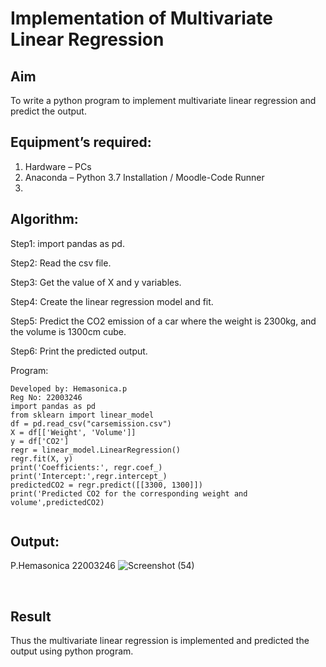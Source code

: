 # Implementation of Multivariate Linear Regression
## Aim
To write a python program to implement multivariate linear regression and predict the output.

## Equipment’s required:
1.	Hardware – PCs
2.	Anaconda – Python 3.7 Installation / Moodle-Code Runner
3.	
## Algorithm:

Step1:
import pandas as pd.

Step2:
Read the csv file.

Step3:
Get the value of X and y variables.

Step4:
Create the linear regression model and fit.

Step5:
Predict the CO2 emission of a car where the weight is 2300kg, and the volume is 1300cm cube.

Step6:
Print the predicted output.

Program:

```
Developed by: Hemasonica.p
Reg No: 22003246
import pandas as pd
from sklearn import linear_model
df = pd.read_csv("carsemission.csv")
X = df[['Weight', 'Volume']]
y = df['CO2']
regr = linear_model.LinearRegression()
regr.fit(X, y)
print('Coefficients:', regr.coef_)
print('Intercept:',regr.intercept_)
predictedCO2 = regr.predict([[3300, 1300]])
print('Predicted CO2 for the corresponding weight and volume',predictedCO2)


```
## Output:
P.Hemasonica 22003246
![Screenshot (54)](https://user-images.githubusercontent.com/118361409/214349209-4535ae0a-77ad-4d3f-a90a-400fc4852852.png)



<br>

## Result
Thus the multivariate linear regression is implemented and predicted the output using python program.
